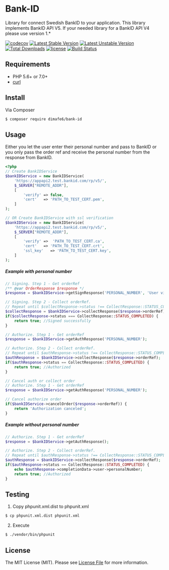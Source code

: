 Bank-ID
=======

Library for connect Swedish BankID to your application.
This library implements BankID API V5. If your needed library for a BankID API V4 please use version 1.*

[![codecov](https://codecov.io/gh/dimafe6/bank-id/branch/dev/graph/badge.svg)](https://codecov.io/gh/dimafe6/bank-id)
[![Latest Stable Version](https://poser.pugx.org/dimafe6/bank-id/v/stable)](https://packagist.org/packages/dimafe6/bank-id)
[![Latest Unstable Version](https://poser.pugx.org/dimafe6/bank-id/v/unstable)](https://packagist.org/packages/dimafe6/bank-id)
[![Total Downloads](https://poser.pugx.org/dimafe6/bank-id/downloads)](https://packagist.org/packages/dimafe6/bank-id)
[![license](https://img.shields.io/github/license/mashape/apistatus.svg)](LICENSE.md)
[![Build Status](https://travis-ci.org/dimafe6/bank-id.svg?branch=dev)](https://travis-ci.org/dimafe6/bank-id)

## Requirements

* PHP 5.6+ or 7.0+
* [curl](http://php.net/manual/en/book.curl.php)

## Install

Via Composer

``` bash
$ composer require dimafe6/bank-id
```

## Usage
Either you let the user enter their personal number and pass to BankID or you only pass the order ref and receive the
personal number from the response from BankID.

```php
<?php
// Create BankIDService
$bankIDService = new BankIDService(
    'https://appapi2.test.bankid.com/rp/v5/',
    $_SERVER["REMOTE_ADDR"],
    [
        'verify' => false,
        'cert'   => 'PATH_TO_TEST_CERT.pem',
    ]
);

// OR Create BankIDService with ssl verification
$bankIDService = new BankIDService(
    'https://appapi2.test.bankid.com/rp/v5/',
    $_SERVER["REMOTE_ADDR"],
    [
        'verify' =>  'PATH_TO_TEST_CERT.ca',
        'cert'   => 'PATH_TO_TEST_CERT.crt',
        'ssl_key'   => 'PATH_TO_TEST_CERT.key',
    ]
);
```

##### Example with personal number
```php
// Signing. Step 1 - Get orderRef
/** @var OrderResponse $response */
$response = $bankIDService->getSignResponse('PERSONAL_NUMBER', 'User visible data');

// Signing. Step 2 - Collect orderRef. 
// Repeat until $collectResponse->status !== CollectResponse::STATUS_COMPLETED
$collectResponse = $bankIDService->collectResponse($response->orderRef);
if($collectResponse->status === CollectResponse::STATUS_COMPLETED) {
    return true; //Signed successfully
}

// Authorize. Step 1 - Get orderRef
$response = $bankIDService->getAuthResponse('PERSONAL_NUMBER');

// Authorize. Step 2 - Collect orderRef. 
// Repeat until $authResponse->status !== CollectResponse::STATUS_COMPLETED
$authResponse = $bankIDService->collectResponse($response->orderRef);
if($authResponse->status == CollectResponse::STATUS_COMPLETED) {
    return true; //Authorized
}

// Cancel auth or collect order
// Authorize. Step 1 - Get orderRef
$response = $bankIDService->getAuthResponse('PERSONAL_NUMBER');

// Cancel authorize order
if($bankIDService->cancelOrder($response->orderRef)) {
    return 'Authorization canceled';
}
```

##### Example without personal number
```php
// Authorize. Step 1 - Get orderRef
$response = $bankIDService->getAuthResponse();

// Authorize. Step 2 - Collect orderRef. 
// Repeat until $authResponse->status !== CollectResponse::STATUS_COMPLETED
$authResponse = $bankIDService->collectResponse($response->orderRef);
if($authResponse->status == CollectResponse::STATUS_COMPLETED) {
    echo $authResponse->completionData->user->personalNumber;
    return true; //Authorized
}
```

## Testing

1. Copy phpunit.xml.dist to phpunit.xml
``` bash
$ cp phpunit.xml.dist phpunit.xml
```

2. Execute

``` bash
$ ./vendor/bin/phpunit
```

## License

The MIT License (MIT). Please see [License File](LICENSE.md) for more information.
